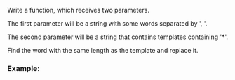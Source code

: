 Write a function, which receives two parameters. 

The first parameter will be a string with some words separated by ', '.

The second parameter will be a string that contains templates containing '*'.

Find the word with the same length as the template and replace it.

### Example:

